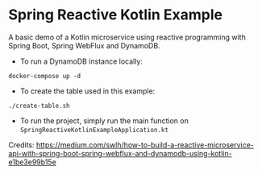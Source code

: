 # Spring Reactive Kotlin Example

A basic demo of a Kotlin microservice using reactive programming with Spring Boot, Spring WebFlux and DynamoDB.

- To run a DynamoDB instance locally:
```
docker-compose up -d
```
- To create the table used in this example:
```
./create-table.sh
```
- To run the project, simply run the main function on `SpringReactiveKotlinExampleApplication.kt`

Credits: https://medium.com/swlh/how-to-build-a-reactive-microservice-api-with-spring-boot-spring-webflux-and-dynamodb-using-kotlin-e1be3e99b15e